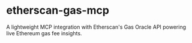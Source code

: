# etherscan-gas-mcp
A lightweight MCP integration with Etherscan's  Gas Oracle API powering live Ethereum gas fee insights.
